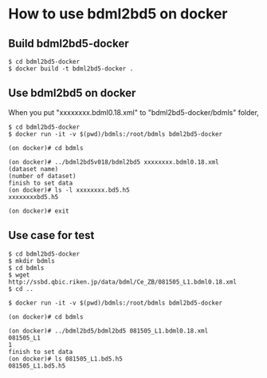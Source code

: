 # How to use bdml2bd5 on docker

## Build bdml2bd5-docker

```
$ cd bdml2bd5-docker
$ docker build -t bdml2bd5-docker . 
```

## Use bdml2bd5 on docker

When you put "xxxxxxxx.bdml0.18.xml" to "bdml2bd5-docker/bdmls" folder, 

```
$ cd bdml2bd5-docker
$ docker run -it -v $(pwd)/bdmls:/root/bdmls bdml2bd5-docker

(on docker)# cd bdmls

(on docker)# ../bdml2bd5v018/bdml2bd5 xxxxxxxx.bdml0.18.xml
(dataset name)
(number of dataset)
finish to set data
(on docker)# ls -l xxxxxxxx.bd5.h5
xxxxxxxxbd5.h5

(on docker)# exit
```

## Use case for test

```
$ cd bdml2bd5-docker
$ mkdir bdmls
$ cd bdmls
$ wget http://ssbd.qbic.riken.jp/data/bdml/Ce_ZB/081505_L1.bdml0.18.xml
$ cd ..

$ docker run -it -v $(pwd)/bdmls:/root/bdmls bdml2bd5-docker

(on docker)# cd bdmls

(on docker)# ../bdml2bd5/bdml2bd5 081505_L1.bdml0.18.xml
081505_L1
1
finish to set data
(on docker)# ls 081505_L1.bd5.h5 
081505_L1.bd5.h5
```
